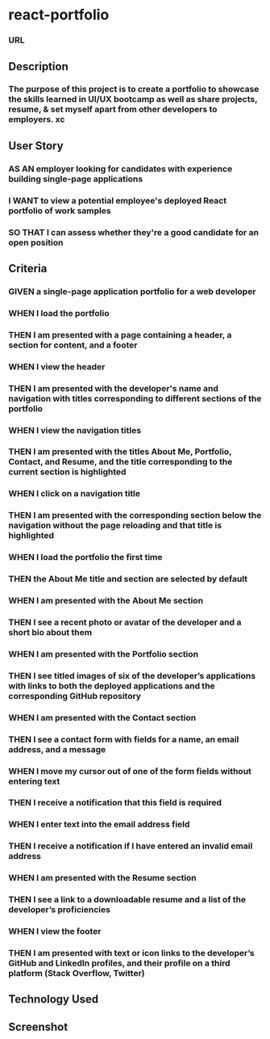 # react-portfolio

### URL

## Description
### The purpose of this project is to create a portfolio to showcase the skills learned in UI/UX bootcamp as well as share projects, resume, & set myself apart from other developers to employers. xc 

## User Story
### AS AN employer looking for candidates with experience building single-page applications
### I WANT to view a potential employee's deployed React portfolio of work samples
### SO THAT I can assess whether they're a good candidate for an open position

## Criteria
### GIVEN a single-page application portfolio for a web developer
### WHEN I load the portfolio
### THEN I am presented with a page containing a header, a section for content, and a footer
### WHEN I view the header
### THEN I am presented with the developer's name and navigation with titles corresponding to different sections of the portfolio
### WHEN I view the navigation titles
### THEN I am presented with the titles About Me, Portfolio, Contact, and Resume, and the title corresponding to the current section is highlighted
### WHEN I click on a navigation title
### THEN I am presented with the corresponding section below the navigation without the page reloading and that title is highlighted
### WHEN I load the portfolio the first time
### THEN the About Me title and section are selected by default
### WHEN I am presented with the About Me section
### THEN I see a recent photo or avatar of the developer and a short bio about them
### WHEN I am presented with the Portfolio section
### THEN I see titled images of six of the developer’s applications with links to both the deployed applications and the corresponding GitHub repository
### WHEN I am presented with the Contact section
### THEN I see a contact form with fields for a name, an email address, and a message
### WHEN I move my cursor out of one of the form fields without entering text
### THEN I receive a notification that this field is required
### WHEN I enter text into the email address field
### THEN I receive a notification if I have entered an invalid email address
### WHEN I am presented with the Resume section
### THEN I see a link to a downloadable resume and a list of the developer’s proficiencies
### WHEN I view the footer
### THEN I am presented with text or icon links to the developer’s GitHub and LinkedIn profiles, and their profile on a third platform (Stack Overflow, Twitter) 

## Technology Used

## Screenshot

